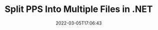 ---
############################# Static ############################
layout: "auto-gen"
date: 2022-03-05T17:06:43
draft: false

############################# Head ############################
head_title: "Split PPS into Multiple Files in C# .NET"
head_description: "C# .NET users to split a single PPS file into several files based on page numbers, page intervals, even or odd pages using documents merger API."

############################# Header ############################
title: "Split PPS Into Multiple Files in .NET"
description: "Split a single PPS file into several resultant files based on page numbers, page intervals, even or odd pages using documents merger API for .NET (C#, ASP.NET, VB.NET, .NET Core) applications."
bg_image: "https://cms.admin.containerize.com/templates/aspose/App_Themes/V3/images/bg/header1.png"
bg_overlay: false
button:
    enable: true
    icon: "fas fa-arrow-down"
    label: "Download Free Trial"
    link: "https://downloads.groupdocs.com/merger/net"

############################# SubMenu ############################
submenu:
    enable: true

    left:
        img_alt: "GroupDocs.Merger for .NET"
        image: "https://cms.admin.containerize.com/templates/groupdocs/images/product-logos/90x90-noborder/groupdocs-merger-net.png"
        product: "GroupDocs.Merger"
        platform: ".NET"

    middle:
        button:

            # button loop
            - link: "https://apireference.groupdocs.com/merger/net"
              text: "API Reference"

            # button loop
            - link: "https://github.com/groupdocs-merger"
              text: "Code Examples"

            # button loop
            - link: "https://products.groupdocs.app/merger/family"
              text: "Live Demos"

            # button loop
            - link: "https://purchase.groupdocs.com/pricing/merger/net"
              text: "Pricing"

    right:
        link_download: "https://downloads.groupdocs.com/merger"
        link_learn: "https://docs.groupdocs.com/merger/net"
        link_buy: "https://purchase.groupdocs.com"

############################# About ############################
about:
    enable: true
    title: "About GroupDocs.Merger for .NET API"
    content: |
        [GroupDocs.Merger for .NET](https://products.groupdocs.com/merger/net/) offers a simple solution to safely merge, split, move, remove, extract, swap & rotate between a wide range of document formats including PDF, Microsoft Office (Word, Excel, PowerPoint, OneNote), OpenDocument, HTML and many others within .NET applications. By adding just a few lines of the code, perform several document operations such as move, remove, rotate, swap, extract or change the orientation of pages within the documents. The documents merging API also supports previewing document pages as an image to analyse the document structure, formatting and content on the page.
        
        GroupDocs.Merger APIs are well supported on all major operating systems and platforms including .NET Framework, .NET Standard, .NET Core, Mono and Xamarin.

############################# Steps ############################
steps:
    enable: true
    title_left: "Split PPS File Pages in .NET"
    content_left: |
        [GroupDocs.Merger](https://products.groupdocs.com/merger/net/) makes it easy for .NET developers to split a single PPS file into multiple resultant files by implementing a few easy steps.

        *   Initialize <mark>**SplitOptions**</mark> class with output files path format.
        *   Create new instance of <mark>**Merger**</mark> class and pass source document path as a constructor parameter.
        *   Call <mark>**Split**</mark> method and pass <mark>**SplitOptions**</mark> object to save resultant documents.
        
    title_right: "System Requirements"
    content_right: |
        GroupDocs.Merger for .NET APIs are supported on all major platforms and operating systems. Before executing the code below, please make sure that you have the following prerequisites installed on your system.

        *   Operating Systems: Microsoft Windows, Linux, MacOS
        *   Development Environments: Visual Studio, Xamarin, MonoDevelop
        *   Frameworks: .NET Framework, .NET Standard, .NET Core, Mono
        *   Download the latest version of GroupDocs.Merger for .NET from [Nuget](https://www.nuget.org/packages/GroupDocs.Merger)
        
    code: |
        ```cs
        // Split PPS file using GroupDocs.Merger API
        string filePath = "input.pdf";
        string filePathOut = "output.pdf";

        // Initialise SplitOptions class with output files path format
        SplitOptions splitOptions = new SplitOptions(filePathOut, new int[] { 3, 6, 8 });

        // Instantiate Merger with input PPS document
        using (Merger merger = new Merger("input.pps"))
          {
            // Call Split method and pass SplitOptions object to save resultant documents
            merger.Split(splitOptions);
            
            // Call Save method and pass desired file path to save the output document
            merger.Save("output.pps");
          }
        ```

############################# Demos ############################
demos:
    enable: true
    title: "Live Demos - Split PPS File Online"
    content: |
        Split PPS file right now by visiting [GroupDocs.Merger Live Demos](https://products.groupdocs.app/splitter/pps) website.
        The live demo has the following benefits
        
############################# About Formats ############################
about_formats:
    enable: true
    format:
        # format loop
        - icon: "far fa-file-powerpoint"
          title: "About PPS File Format"
          content: |
            PPS, PowerPoint Slide Show, files are created using Microsoft PowerPoint for Slide Show purpose. PPS file reading and creation is supported by Microsoft PowerPoint 97-2003. The more latest version of this file format is PPSX which is based on Office OpenXML standards. PPS files can still be read by latest versions of Microsoft PowerPoint, but newly created files can only be saved in PPSX file format. When a PPS file is shared with another user and opened, it starts as Powerpoint show unlike PPT file which opens in editable mode. 

          link: "https://docs.fileformat.com/presentation/pps/"

############################# More Formats ############################
more_formats:
    enable: true
    title: "Split File of Other Formats"
    content: |
        .NET documents merger & split API for file formats and images. Split some of the popular file formats as stated below.
    format: 
        # format loop
        - name: "Split CSV File Pages in .NET"
          link: "https://products.groupdocs.com/merger/net/split/csv/"
          description: "Comma Separated Values File"

        # format loop
        - name: "Split DOC File Pages in .NET"
          link: "https://products.groupdocs.com/merger/net/split/doc/"
          description: "Microsoft Word Document"

        # format loop
        - name: "Split DOCM File Pages in .NET"
          link: "https://products.groupdocs.com/merger/net/split/docm/"
          description: "Microsoft Word Macro-Enabled Document"

        # format loop
        - name: "Split DOCX File Pages in .NET"
          link: "https://products.groupdocs.com/merger/net/split/docx/"
          description: "Microsoft Word Open XML Document"

        # format loop
        - name: "Split DOT File Pages in .NET"
          link: "https://products.groupdocs.com/merger/net/split/dot/"
          description: "Microsoft Word Document Template"

        # format loop
        - name: "Split DOTM File Pages in .NET"
          link: "https://products.groupdocs.com/merger/net/split/dotm/"
          description: "Microsoft Word Macro-Enabled Template"

        # format loop
        - name: "Split DOTX File Pages in .NET"
          link: "https://products.groupdocs.com/merger/net/split/dotx/"
          description: "Word Open XML Document Template"

        # format loop
        - name: "Split EPUB File Pages in .NET"
          link: "https://products.groupdocs.com/merger/net/split/epub/"
          description: "Digital E-Book File Format"

        # format loop
        - name: "Split HTML File Pages in .NET"
          link: "https://products.groupdocs.com/merger/net/split/html/"
          description: "Hyper Text Markup Language"

        # format loop
        - name: "Split MHT File Pages in .NET"
          link: "https://products.groupdocs.com/merger/net/split/mht/"
          description: "MIME Encapsulation of Aggregate HTML"

        # format loop
        - name: "Split MHTML File Pages in .NET"
          link: "https://products.groupdocs.com/merger/net/split/mhtml/"
          description: "MIME Encapsulation of Aggregate HTML"

        # format loop
        - name: "Split ODP File Pages in .NET"
          link: "https://products.groupdocs.com/merger/net/split/odp/"
          description: "OpenDocument Presentation File Format"

        # format loop
        - name: "Split ODS File Pages in .NET"
          link: "https://products.groupdocs.com/merger/net/split/ods/"
          description: "Open Document Spreadsheet"

        # format loop
        - name: "Split ODT File Pages in .NET"
          link: "https://products.groupdocs.com/merger/net/split/odt/"
          description: "Open Document Text"

        # format loop
        - name: "Split OTP File Pages in .NET"
          link: "https://products.groupdocs.com/merger/net/split/otp/"
          description: "Origin Graph Template"

        # format loop
        - name: "Split OTT File Pages in .NET"
          link: "https://products.groupdocs.com/merger/net/split/ott/"
          description: "Open Document Template"

        # format loop
        - name: "Split PDF File Pages in .NET"
          link: "https://products.groupdocs.com/merger/net/split/pdf/"
          description: "Portable Document"

        # format loop
        - name: "Split POTM File Pages in .NET"
          link: "https://products.groupdocs.com/merger/net/split/potm/"
          description: "Microsoft PowerPoint Template"

        # format loop
        - name: "Split POTX File Pages in .NET"
          link: "https://products.groupdocs.com/merger/net/split/potx/"
          description: "Microsoft PowerPoint Open XML Template"

        # format loop
        - name: "Split PPSM File Pages in .NET"
          link: "https://products.groupdocs.com/merger/net/split/ppsm/"
          description: "Microsoft PowerPoint Slide Show"

        # format loop
        - name: "Split PPSX File Pages in .NET"
          link: "https://products.groupdocs.com/merger/net/split/ppsx/"
          description: "PowerPoint Open XML Slide Show"

        # format loop
        - name: "Split PPT File Pages in .NET"
          link: "https://products.groupdocs.com/merger/net/split/ppt/"
          description: "PowerPoint Presentation"

        # format loop
        - name: "Split PPTM File Pages in .NET"
          link: "https://products.groupdocs.com/merger/net/split/pptm/"
          description: "Microsoft PowerPoint Presentation"

        # format loop
        - name: "Split PPTX File Pages in .NET"
          link: "https://products.groupdocs.com/merger/net/split/pptx/"
          description: "PowerPoint Open XML Presentation"

        # format loop
        - name: "Split PS File Pages in .NET"
          link: "https://products.groupdocs.com/merger/net/split/ps/"
          description: "PostScript (PS)"

        # format loop
        - name: "Split RTF File Pages in .NET"
          link: "https://products.groupdocs.com/merger/net/split/rtf/"
          description: "Rich Text File Format"

        # format loop
        - name: "Split TEX File Pages in .NET"
          link: "https://products.groupdocs.com/merger/net/split/tex/"
          description: "LaTeX Source Document"

        # format loop
        - name: "Split TSV File Pages in .NET"
          link: "https://products.groupdocs.com/merger/net/split/tsv/"
          description: "Tab Separated Values File"

        # format loop
        - name: "Split TXT File Pages in .NET"
          link: "https://products.groupdocs.com/merger/net/split/txt/"
          description: "Plain Text File Format"

        # format loop
        - name: "Split VDX File Pages in .NET"
          link: "https://products.groupdocs.com/merger/net/split/vdx/"
          description: "Microsoft Visio XML Drawing File Format"

        # format loop
        - name: "Split VSDM File Pages in .NET"
          link: "https://products.groupdocs.com/merger/net/split/vsdm/"
          description: "Visio Macro-Enabled Drawing"

        # format loop
        - name: "Split VSDX File Pages in .NET"
          link: "https://products.groupdocs.com/merger/net/split/vsdx/"
          description: "Microsoft Visio File Format"

        # format loop
        - name: "Split VSSM File Pages in .NET"
          link: "https://products.groupdocs.com/merger/net/split/vssm/"
          description: "Microsoft Visio Macro Enabled File Format"

        # format loop
        - name: "Split VSSX File Pages in .NET"
          link: "https://products.groupdocs.com/merger/net/split/vssx/"
          description: "Visio Stencil File Format"

        # format loop
        - name: "Split VSTM File Pages in .NET"
          link: "https://products.groupdocs.com/merger/net/split/vstm/"
          description: "Visio Macro-Enabled Drawing Template"

        # format loop
        - name: "Split VSTX File Pages in .NET"
          link: "https://products.groupdocs.com/merger/net/split/vstx/"
          description: "Microsoft Visio File Format"

        # format loop
        - name: "Split VSX File Pages in .NET"
          link: "https://products.groupdocs.com/merger/net/split/vsx/"
          description: "Vector Scalar Extension"

        # format loop
        - name: "Split VTX File Pages in .NET"
          link: "https://products.groupdocs.com/merger/net/split/vtx/"
          description: "Microsoft Visio Drawing Template"

        # format loop
        - name: "Split XLAM File Pages in .NET"
          link: "https://products.groupdocs.com/merger/net/split/xlam/"
          description: "Microsoft Excel Macro-Enabled Add-In"

        # format loop
        - name: "Split XLS File Pages in .NET"
          link: "https://products.groupdocs.com/merger/net/split/xls/"
          description: "Microsoft Excel Binary File Format"

        # format loop
        - name: "Split XLSB File Pages in .NET"
          link: "https://products.groupdocs.com/merger/net/split/xlsb/"
          description: "Microsoft Excel Binary Spreadsheet File"

        # format loop
        - name: "Split XLSM File Pages in .NET"
          link: "https://products.groupdocs.com/merger/net/split/xlsm/"
          description: "Microsoft Excel Macro-Enabled Spreadsheet"

        # format loop
        - name: "Split XLSX File Pages in .NET"
          link: "https://products.groupdocs.com/merger/net/split/xlsx/"
          description: "Microsoft Excel Open XML Spreadsheet"

        # format loop
        - name: "Split XLT File Pages in .NET"
          link: "https://products.groupdocs.com/merger/net/split/xlt/"
          description: "Microsoft Excel Template"

        # format loop
        - name: "Split XLTM File Pages in .NET"
          link: "https://products.groupdocs.com/merger/net/split/xltm/"
          description: "Microsoft Excel Macro-Enabled Template"

        # format loop
        - name: "Split XLTX File Pages in .NET"
          link: "https://products.groupdocs.com/merger/net/split/xltx/"
          description: "Microsoft Excel Open XML Template"

        # format loop
        - name: "Split XPS File Pages in .NET"
          link: "https://products.groupdocs.com/merger/net/split/xps/"
          description: "Open XML Paper Specification"



############################# Back to top ###############################
back_to_top:
    enable: true
---
